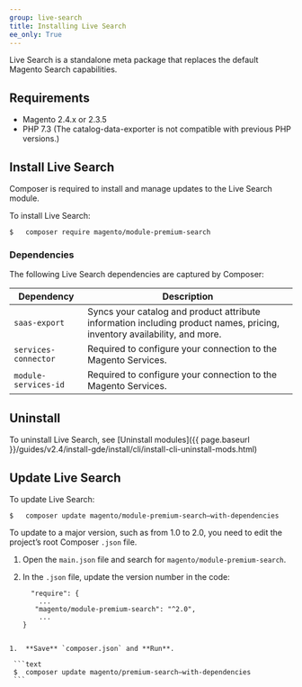 ```yaml
---
group: live-search
title: Installing Live Search
ee_only: True
---
```


Live Search is a standalone meta package that replaces the default Magento Search capabilities.

## Requirements

- Magento 2.4.x or 2.3.5
- PHP 7.3 (The catalog-data-exporter is not compatible with previous PHP versions.)

## Install Live Search

Composer is required to install and manage updates to the Live Search module.

To install Live Search:

```text
$   composer require magento/module-premium-search
```

### Dependencies

The following Live Search dependencies are captured by Composer:

|**Dependency**|**Description**|
|---|---|
|`saas-export`|Syncs your catalog and product attribute information including product names, pricing, inventory availability, and more.|
|`services-connector`|Required to configure your connection to the Magento Services.|
|`module-services-id`|Required to configure your connection to the Magento Services.|

## Uninstall

To uninstall Live Search, see [Uninstall modules]({{ page.baseurl }}/guides/v2.4/install-gde/install/cli/install-cli-uninstall-mods.html)

## Update Live Search

To update Live Search:

```text
$   composer update magento/module-premium-search–with-dependencies
```

To update to a major version, such as from 1.0 to 2.0, you need to edit the project’s root Composer `.json` file.

1.  Open the `main.json` file and search for `magento/module-premium-search`.

1.  In the `.json` file, update the version number in the code:

    ```text
      "require": {
        ...
       "magento/module-premium-search": "^2.0",
        ...
    }
   ```

1.  **Save** `composer.json` and **Run**.

    ```text
    $  composer update magento/premium-search–with-dependencies
    ```
